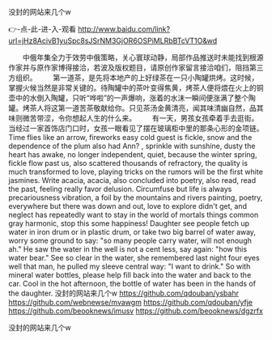 
没封的网站来几个w




👉-点-此-进-入-观看  http://www.baidu.com/link?url=jHz8AcivB1yuSpc8sJSrNM3GjOR6OSPiMLRbBTcVT1O&wd




　　中俄年集全力于效劳中俄策略，关心寰球动静，局部作品推送时未能找到根源作家并与原作家博得接洽，若波及版权题目，请原创作家留言接洽咱们，阻挡第三方组织。
　　第一道茶，是先将本地产的上好绿茶在一只小陶罐烘烤。这时候，掌握火候当然是非常关键的。待陶罐中的茶叶变得焦黄，烤茶人便将煨在火上的铜壶中的水倒入陶罐，只听“哗啦”的一声爆响，涨着的水沫一瞬间便涨满了整个陶罐。烤茶人将这第一道苦茶敬献给你。只见茶汤金黄清亮，闻其味清幽自然，品其味则微苦带涩，令你想起人生的什么来。
　　有一天，男孩女孩牵着手去逛街。当经过一家首饰店门口时，女孩一眼看见了摆在玻璃柜中里的那条心形的金项链。
Time flies like an arrow, fireworks easy cold guest is fickle, snow and the dependence of the plum also had Ann?
, sprinkle with sunshine, dusty the heart has awake, no longer independent, quiet, because the winter spring, fickle flow past us, also scattered thousands of refractory, the quality is much transformed to love, playing tricks on the rumors will be the first white jasmines.
Write acacia, acacia, also concluded into poetry, also read, read the past, feeling really favor delusion.
Circumfuse but life is always precariousness vibration, a foil by the mountains and rivers painting, poetry, everywhere but there was down and out, love to explore didn't get, and neglect has repeatedly want to stay in the world of mortals things common gray harmonic, stop this some happiness!
Daughter see people fetch up water in iron drum or in plastic drum, or take two big barrel of water away, worry some ground to say: "so many people carry water, will not enough ah."
He saw the water in the well is not a cent less, say again: "how this water bear."
See so clear in the water, she remembered last night four eyes well that man, he pulled my sleeve central way: "I want to drink."
So with mineral water bottles, please help fill back into the water and back to the car.
Cool in the hot afternoon, the bottle of water has been in the hands of the daughter.
没封的网站来几个w https://github.com/qdouban/ysbahr
https://github.com/webnewse/mvawgm
https://github.com/qdouban/yfje
https://github.com/beooknews/imusv
https://github.com/beooknews/dgzrfx





没封的网站来几个w
